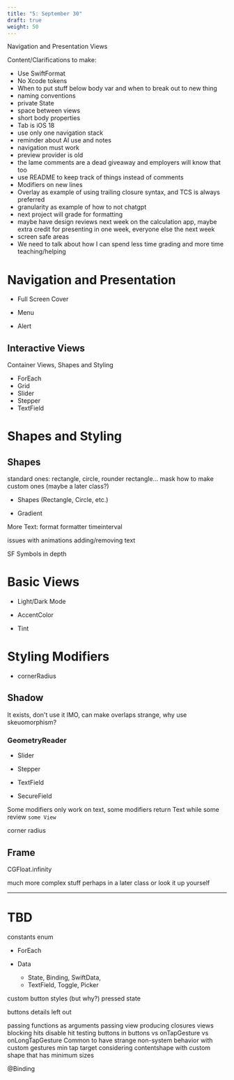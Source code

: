 ```yaml
---
title: "5: September 30"
draft: true
weight: 50
---
```

Navigation and Presentation Views

Content/Clarifications to make:
* Use SwiftFormat
* No Xcode tokens
* When to put stuff below body var and when to break out to new thing
* naming conventions
* private State
* space between views
* short body properties
* Tab is iOS 18
* use only one navigation stack
* reminder about AI use and notes
* navigation must work
* preview provider is old
* the lame comments are a dead giveaway and employers will know that too
* use README to keep track of things instead of comments
* Modifiers on new lines
* Overlay as example of using trailing closure syntax, and TCS is always preferred
* granularity as example of how to not chatgpt
* next project will grade for formatting
* maybe have design reviews next week on the calculation app, maybe extra credit for presenting in one week, everyone else the next week
* screen safe areas
* We need to talk about how I can spend less time grading and more time teaching/helping


# Navigation and Presentation


- Full Screen Cover

- Menu

- Alert

## Interactive Views

Container Views, Shapes and Styling

- ForEach
- Grid
- Slider
- Stepper
- TextField

# Shapes and Styling

## Shapes

standard ones: rectangle, circle, rounder rectangle...
mask
how to make custom ones (maybe a later class?)

  

- Shapes (Rectangle, Circle, etc.)

- Gradient

More Text:
format
formatter
timeinterval

issues with animations adding/removing text

SF Symbols in depth

# Basic Views

- Light/Dark Mode

- AccentColor

- Tint

# Styling Modifiers

- cornerRadius


## Shadow

It exists, don't use it IMO, can make overlaps strange, why use skeuomorphism? 

### GeometryReader


- Slider

- Stepper

- TextField

- SecureField

Some modifiers only work on text, some modifiers return Text while some review `some View`

corner radius


## Frame

CGFloat.infinity


much more complex stuff perhaps in a later class or look it up yourself

---



# TBD

constants enum

- ForEach



- Data
	- State, Binding, SwiftData, 
	- TextField, Toggle, Picker


custom button styles (but why?)
	pressed state


buttons details left out 


passing functions as arguments
passing view producing closures
views blocking hits
disable hit testing
buttons in buttons
vs onTapGesture vs onLongTapGesture
Common to have strange non-system behavior with custom gestures
min tap target
considering contentshape with custom shape that has minimum sizes

@Binding